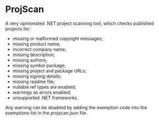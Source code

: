 # ProjScan

A very opinionated .NET project scanning tool, which checks published projects for:
- missing or malformed copyright messages;
- missing product name;
- incorrect company name;
- missing description;
- missing authors;
- missing symbol package;
- missing project and package URLs;
- missing signing details;
- missing readme file;
- nullable ref types are enabled;
- warnings as errors enabled;
- unsupported .NET frameworks.

Any warning can be disabled by adding the exemption code into the exemptions list in the projscan.json file.

